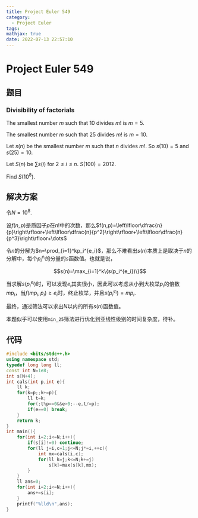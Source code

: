 ```yaml
---
title: Project Euler 549
category:
  - Project Euler
tags:
mathjax: true
date: 2022-07-13 22:57:10
---
```


<escape><!-- more --></escape>

# Project Euler 549

## 题目

### Divisibility of factorials

The smallest number $m$ such that $10$ divides $m!$ is $m=5$.

The smallest number $m$ such that $25$ divides $m!$ is $m=10$.

Let $s(n)$ be the smallest number $m$ such that $n$ divides $m!$. So $s(10)=5$ and $s(25)=10$.

Let $S(n)$ be $\sum s(i)$ for $2 \le i \le n$. $S(100)=2012$.

Find $S(10^8)$.

## 解决方案

令$N=10^8.$

设$f(n, p)$是质因子$p$在$n!$中的次数，那么$f(n,p)=\left\lfloor\dfrac{n}{p}\right\rfloor+\left\lfloor\dfrac{n}{p^2}\right\rfloor+\left\lfloor\dfrac{n}{p^3}\right\rfloor+\dots$

令$n$的分解为$n=\prod_{i=1}^kp_i^{e_i}$，那么不难看出$s(n)$本质上是取决于$n$的分解中，每个$p_i^{e_i}$的分量的$s$函数值。也就是说，

$$s(n)=\max_{i=1}^k\{s(p_i^{e_i})\}$$

当求解$s(p_i^{e_i})$时，可以发现$e_i$其实很小，因此可以考虑从小到大枚举$p_i$的倍数$mp_i$，当$f(mp_i,p_i)\ge e_i$时，终止枚举，并且$s(p_i^{e_i})=mp_i.$

最终，通过筛法可以求出$N$以内的所有$s(n)$函数值。

本题似乎可以使用`min_25`筛法进行优化到亚线性级别的时间复杂度，待补。

## 代码

```C++
#include <bits/stdc++.h>
using namespace std;
typedef long long ll;
const int N=1e8;
int s[N+4];
int cals(int p,int e){
    ll k;
    for(k=p;;k+=p){
        ll t=k;
        for(;t%p==0&&e>0;--e,t/=p);
        if(e==0) break;
    }
    return k;
}
int main(){
    for(int i=2;i<=N;i++){
        if(s[i]!=0) continue;
        for(ll j=i,c=1;j<=N;j*=i,++c){
            int mx=cals(i,c);
            for(ll k=j;k<=N;k+=j)
                s[k]=max(s[k],mx);
        }
    }
    ll ans=0;
    for(int i=2;i<=N;i++){
        ans+=s[i];
    }
    printf("%lld\n",ans);
}

```
